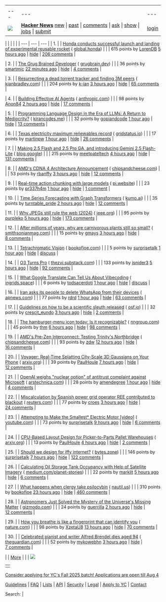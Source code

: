 |     |     |     |
| --- | --- | --- |
| |     |     |     |
| --- | --- | --- |
| [![](https://news.ycombinator.com/y18.svg)](https://news.ycombinator.com/) | **[Hacker News](https://news.ycombinator.com/news)** [new](https://news.ycombinator.com/newest) \| [past](https://news.ycombinator.com/front) \| [comments](https://news.ycombinator.com/newcomments) \| [ask](https://news.ycombinator.com/ask) \| [show](https://news.ycombinator.com/show) \| [jobs](https://news.ycombinator.com/jobs) \| [submit](https://news.ycombinator.com/submit) | [login](https://news.ycombinator.com/login?goto=news) | |

| |     |     |     |
| --- | --- | --- |
| 1. |  | [Honda conducts successful launch and landing of experimental reusable rocket](https://global.honda/en/topics/2025/c_2025-06-17ceng.html) ( [global.honda](https://news.ycombinator.com/from?site=global.honda)) |
|  | 615 points by [LorenDB](https://news.ycombinator.com/user?id=LorenDB) [5 hours ago](https://news.ycombinator.com/item?id=44300102) \| [hide](https://news.ycombinator.com/hide?id=44300102&goto=news) \| [206 comments](https://news.ycombinator.com/item?id=44300102) |

| 2. |  | [The Grug Brained Developer](https://grugbrain.dev/) ( [grugbrain.dev](https://news.ycombinator.com/from?site=grugbrain.dev)) |
|  | 36 points by [smartmic](https://news.ycombinator.com/user?id=smartmic) [22 minutes ago](https://news.ycombinator.com/item?id=44303542) \| [hide](https://news.ycombinator.com/hide?id=44303542&goto=news) \| [4 comments](https://news.ycombinator.com/item?id=44303542) |

| 3. |  | [Resurrecting a dead torrent tracker and finding 3M peers](https://kianbradley.com/2025/06/15/resurrecting-a-dead-tracker.html) ( [kianbradley.com](https://news.ycombinator.com/from?site=kianbradley.com)) |
|  | 204 points by [k-ian](https://news.ycombinator.com/user?id=k-ian) [3 hours ago](https://news.ycombinator.com/item?id=44301686) \| [hide](https://news.ycombinator.com/hide?id=44301686&goto=news) \| [65 comments](https://news.ycombinator.com/item?id=44301686) |

| 4. |  | [Building Effective AI Agents](https://www.anthropic.com/engineering/building-effective-agents) ( [anthropic.com](https://news.ycombinator.com/from?site=anthropic.com)) |
|  | 98 points by [Anon84](https://news.ycombinator.com/user?id=Anon84) [2 hours ago](https://news.ycombinator.com/item?id=44301809) \| [hide](https://news.ycombinator.com/hide?id=44301809&goto=news) \| [17 comments](https://news.ycombinator.com/item?id=44301809) |

| 5. |  | [Programming Language Design in the Era of LLMs: A Return to Mediocrity?](https://kirancodes.me/posts/log-lang-design-llms.html) ( [kirancodes.me](https://news.ycombinator.com/from?site=kirancodes.me)) |
|  | 32 points by [gopiandcode](https://news.ycombinator.com/user?id=gopiandcode) [1 hour ago](https://news.ycombinator.com/item?id=44302797) \| [hide](https://news.ycombinator.com/hide?id=44302797&goto=news) \| [13 comments](https://news.ycombinator.com/item?id=44302797) |

| 6. |  | [Texas electricity maximum renewables record](https://www.gridstatus.io/records/ercot?record=Maximum%20Renewables) ( [gridstatus.io](https://news.ycombinator.com/from?site=gridstatus.io)) |
|  | 17 points by [martinpw](https://news.ycombinator.com/user?id=martinpw) [1 hour ago](https://news.ycombinator.com/item?id=44303031) \| [hide](https://news.ycombinator.com/hide?id=44303031&goto=news) \| [26 comments](https://news.ycombinator.com/item?id=44303031) |

| 7. |  | [Making 2.5 Flash and 2.5 Pro GA, and introducing Gemini 2.5 Flash-Lite](https://blog.google/products/gemini/gemini-2-5-model-family-expands/) ( [blog.google](https://news.ycombinator.com/from?site=blog.google)) |
|  | 215 points by [meetpateltech](https://news.ycombinator.com/user?id=meetpateltech) [4 hours ago](https://news.ycombinator.com/item?id=44300717) \| [hide](https://news.ycombinator.com/hide?id=44300717&goto=news) \| [131 comments](https://news.ycombinator.com/item?id=44300717) |

| 8. |  | [AMD's CDNA 4 Architecture Announcement](https://chipsandcheese.com/p/amds-cdna-4-architecture-announcement) ( [chipsandcheese.com](https://news.ycombinator.com/from?site=chipsandcheese.com)) |
|  | 53 points by [rbanffy](https://news.ycombinator.com/user?id=rbanffy) [3 hours ago](https://news.ycombinator.com/item?id=44301660) \| [hide](https://news.ycombinator.com/hide?id=44301660&goto=news) \| [12 comments](https://news.ycombinator.com/item?id=44301660) |

| 9. |  | [Real-time action chunking with large models](https://www.pi.website/research/real_time_chunking) ( [pi.website](https://news.ycombinator.com/from?site=pi.website)) |
|  | 23 points by [pr337h4m](https://news.ycombinator.com/user?id=pr337h4m) [1 hour ago](https://news.ycombinator.com/item?id=44303021) \| [hide](https://news.ycombinator.com/hide?id=44303021&goto=news) \| [1 comment](https://news.ycombinator.com/item?id=44303021) |

| 10. |  | [Time Series Forecasting with Graph Transformers](https://kumo.ai/research/time-series-forecasting/) ( [kumo.ai](https://news.ycombinator.com/from?site=kumo.ai)) |
|  | 35 points by [turntable\_pride](https://news.ycombinator.com/user?id=turntable_pride) [2 hours ago](https://news.ycombinator.com/item?id=44301998) \| [hide](https://news.ycombinator.com/hide?id=44301998&goto=news) \| [12 comments](https://news.ycombinator.com/item?id=44301998) |

| 11. |  | [Why JPEGs still rule the web (2024)](https://spectrum.ieee.org/jpeg-image-format-history) ( [ieee.org](https://news.ycombinator.com/from?site=ieee.org)) |
|  | 95 points by [purpleko](https://news.ycombinator.com/user?id=purpleko) [5 hours ago](https://news.ycombinator.com/item?id=44299970) \| [hide](https://news.ycombinator.com/hide?id=44299970&goto=news) \| [173 comments](https://news.ycombinator.com/item?id=44299970) |

| 12. |  | [After millions of years, why are carnivorous plants still so small?](https://www.smithsonianmag.com/articles/carnivorous-plants-have-been-trapping-animals-for-millions-of-years-so-why-have-they-never-grown-larger-180986708/) ( [smithsonianmag.com](https://news.ycombinator.com/from?site=smithsonianmag.com)) |
|  | 15 points by [gmays](https://news.ycombinator.com/user?id=gmays) [3 hours ago](https://news.ycombinator.com/item?id=44271760) \| [hide](https://news.ycombinator.com/hide?id=44271760&goto=news) \| [8 comments](https://news.ycombinator.com/item?id=44271760) |

| 13. |  | [Tetrachromatic Vision](https://www.bookofjoe.com/2025/05/my-entry-32.html) ( [bookofjoe.com](https://news.ycombinator.com/from?site=bookofjoe.com)) |
|  | 5 points by [surprisetalk](https://news.ycombinator.com/user?id=surprisetalk) [1 hour ago](https://news.ycombinator.com/item?id=44276765) \| [hide](https://news.ycombinator.com/hide?id=44276765&goto=news) \| [discuss](https://news.ycombinator.com/item?id=44276765) |

| 14. |  | [O3 Turns Pro](https://thezvi.substack.com/p/o3-turns-pro) ( [thezvi.substack.com](https://news.ycombinator.com/from?site=thezvi.substack.com)) |
|  | 133 points by [jsnider3](https://news.ycombinator.com/user?id=jsnider3) [5 hours ago](https://news.ycombinator.com/item?id=44299947) \| [hide](https://news.ycombinator.com/hide?id=44299947&goto=news) \| [92 comments](https://news.ycombinator.com/item?id=44299947) |

| 15. |  | [What Google Translate Can Tell Us About Vibecoding](https://ingrids.space/posts/what-google-translate-can-tell-us-about-vibecoding/) ( [ingrids.space](https://news.ycombinator.com/from?site=ingrids.space)) |
|  | 6 points by [todsacerdoti](https://news.ycombinator.com/user?id=todsacerdoti) [1 hour ago](https://news.ycombinator.com/item?id=44302870) \| [hide](https://news.ycombinator.com/hide?id=44302870&goto=news) \| [discuss](https://news.ycombinator.com/item?id=44302870) |

| 16. |  | [Iran asks its people to delete WhatsApp from their devices](https://apnews.com/article/iran-whatsapp-meta-israel-d9e6fe43280123c9963802e6f10ac8d1) ( [apnews.com](https://news.ycombinator.com/from?site=apnews.com)) |
|  | 77 points by [rdrd](https://news.ycombinator.com/user?id=rdrd) [1 hour ago](https://news.ycombinator.com/item?id=44302752) \| [hide](https://news.ycombinator.com/hide?id=44302752&goto=news) \| [63 comments](https://news.ycombinator.com/item?id=44302752) |

| 17. |  | [Guidelines on how to be a scientific sleuth released](https://osf.io/2kdez/wiki/home/) ( [osf.io](https://news.ycombinator.com/from?site=osf.io)) |
|  | 32 points by [crescit\_eundo](https://news.ycombinator.com/user?id=crescit_eundo) [3 hours ago](https://news.ycombinator.com/item?id=44301373) \| [hide](https://news.ycombinator.com/hide?id=44301373&goto=news) \| [2 comments](https://news.ycombinator.com/item?id=44301373) |

| 18. |  | [The hamburger-menu icon today: Is it recognizable?](https://www.nngroup.com/articles/hamburger-menu-icon-recognizability/) ( [nngroup.com](https://news.ycombinator.com/from?site=nngroup.com)) |
|  | 45 points by [thm](https://news.ycombinator.com/user?id=thm) [6 hours ago](https://news.ycombinator.com/item?id=44299354) \| [hide](https://news.ycombinator.com/hide?id=44299354&goto=news) \| [98 comments](https://news.ycombinator.com/item?id=44299354) |

| 19. |  | [AMD's Pre-Zen Interconnect: Testing Trinity's Northbridge](https://chipsandcheese.com/p/amds-pre-zen-interconnect-testing) ( [chipsandcheese.com](https://news.ycombinator.com/from?site=chipsandcheese.com)) |
|  | 93 points by [zdw](https://news.ycombinator.com/user?id=zdw) [12 hours ago](https://news.ycombinator.com/item?id=44277179) \| [hide](https://news.ycombinator.com/hide?id=44277179&goto=news) \| [16 comments](https://news.ycombinator.com/item?id=44277179) |

| 20. |  | [Voyager: Real-Time Splatting City-Scale 3D Gaussians on Your Phone](https://arxiv.org/abs/2506.02774) ( [arxiv.org](https://news.ycombinator.com/from?site=arxiv.org)) |
|  | 39 points by [PaulHoule](https://news.ycombinator.com/user?id=PaulHoule) [7 hours ago](https://news.ycombinator.com/item?id=44298724) \| [hide](https://news.ycombinator.com/hide?id=44298724&goto=news) \| [12 comments](https://news.ycombinator.com/item?id=44298724) |

| 21. |  | [OpenAI weighs "nuclear option" of antitrust complaint against Microsoft](https://arstechnica.com/ai/2025/06/openai-weighs-nuclear-option-of-antitrust-complaint-against-microsoft/) ( [arstechnica.com](https://news.ycombinator.com/from?site=arstechnica.com)) |
|  | 28 points by [amendegree](https://news.ycombinator.com/user?id=amendegree) [1 hour ago](https://news.ycombinator.com/item?id=44302518) \| [hide](https://news.ycombinator.com/hide?id=44302518&goto=news) \| [4 comments](https://news.ycombinator.com/item?id=44302518) |

| 22. |  | [Miscalculation by Spanish power grid operator REE contributed to blackout](https://www.reuters.com/business/energy/investigation-into-spains-april-28-blackout-shows-no-evidence-cyberattack-2025-06-17/) ( [reuters.com](https://news.ycombinator.com/from?site=reuters.com)) |
|  | 77 points by [croes](https://news.ycombinator.com/user?id=croes) [3 hours ago](https://news.ycombinator.com/item?id=44301186) \| [hide](https://news.ycombinator.com/hide?id=44301186&goto=news) \| [24 comments](https://news.ycombinator.com/item?id=44301186) |

| 23. |  | [Attempting to Make the Smallest\* Electric Motor \[video\]](https://www.youtube.com/watch?v=6x_NMytSA90) ( [youtube.com](https://news.ycombinator.com/from?site=youtube.com)) |
|  | 73 points by [surprisetalk](https://news.ycombinator.com/user?id=surprisetalk) [9 hours ago](https://news.ycombinator.com/item?id=44276778) \| [hide](https://news.ycombinator.com/hide?id=44276778&goto=news) \| [6 comments](https://news.ycombinator.com/item?id=44276778) |

| 24. |  | [CPU-Based Layout Design for Picker-to-Parts Pallet Warehouses](https://arxiv.org/abs/2506.04266) ( [arxiv.org](https://news.ycombinator.com/from?site=arxiv.org)) |
|  | 13 points by [PaulHoule](https://news.ycombinator.com/user?id=PaulHoule) [4 hours ago](https://news.ycombinator.com/item?id=44300554) \| [hide](https://news.ycombinator.com/hide?id=44300554&goto=news) \| [2 comments](https://news.ycombinator.com/item?id=44300554) |

| 25. |  | [Should we design for iffy internet?](https://bytes.zone/posts/should-we-design-for-iffy-internet/) ( [bytes.zone](https://news.ycombinator.com/from?site=bytes.zone)) |
|  | 146 points by [surprisetalk](https://news.ycombinator.com/user?id=surprisetalk) [7 hours ago](https://news.ycombinator.com/item?id=44298656) \| [hide](https://news.ycombinator.com/hide?id=44298656&goto=news) \| [122 comments](https://news.ycombinator.com/item?id=44298656) |

| 26. |  | [Calculating Oil Storage Tank Occupancy with Help of Satellite Imagery](https://medium.com/planet-stories/a-beginners-guide-to-calculating-oil-storage-tank-occupancy-with-help-of-satellite-imagery-e8f387200178) ( [medium.com/planet-stories](https://news.ycombinator.com/from?site=medium.com/planet-stories)) |
|  | 22 points by [marklit](https://news.ycombinator.com/user?id=marklit) [5 hours ago](https://news.ycombinator.com/item?id=44283637) \| [hide](https://news.ycombinator.com/hide?id=44283637&goto=news) \| [6 comments](https://news.ycombinator.com/item?id=44283637) |

| 27. |  | [What happens when clergy take psilocybin](https://nautil.us/clergy-blown-away-by-psilocybin-1217112/) ( [nautil.us](https://news.ycombinator.com/from?site=nautil.us)) |
|  | 310 points by [bookofjoe](https://news.ycombinator.com/user?id=bookofjoe) [23 hours ago](https://news.ycombinator.com/item?id=44293610) \| [hide](https://news.ycombinator.com/hide?id=44293610&goto=news) \| [460 comments](https://news.ycombinator.com/item?id=44293610) |

| 28. |  | [Astronomers Just Solved the Mystery of the Universe's Missing Matter](https://gizmodo.com/astronomers-just-solved-the-mystery-of-the-universes-missing-matter-2000616320) ( [gizmodo.com](https://news.ycombinator.com/from?site=gizmodo.com)) |
|  | 24 points by [guerrilla](https://news.ycombinator.com/user?id=guerrilla) [2 hours ago](https://news.ycombinator.com/item?id=44302414) \| [hide](https://news.ycombinator.com/hide?id=44302414&goto=news) \| [12 comments](https://news.ycombinator.com/item?id=44302414) |

| 29. |  | [How you breathe is like a fingerprint that can identify you](https://www.nature.com/articles/d41586-025-01835-0) ( [nature.com](https://news.ycombinator.com/from?site=nature.com)) |
|  | 98 points by [XzetaU8](https://news.ycombinator.com/user?id=XzetaU8) [13 hours ago](https://news.ycombinator.com/item?id=44280926) \| [hide](https://news.ycombinator.com/hide?id=44280926&goto=news) \| [70 comments](https://news.ycombinator.com/item?id=44280926) |

| 30. |  | [Celebrated pianist and writer Alfred Brendel dies aged 94](https://www.theguardian.com/music/2025/jun/17/celebrated-pianist-and-writer-alfred-brendel-dies-aged-94) ( [theguardian.com](https://news.ycombinator.com/from?site=theguardian.com)) |
|  | 52 points by [mykowebhn](https://news.ycombinator.com/user?id=mykowebhn) [3 hours ago](https://news.ycombinator.com/item?id=44301246) \| [hide](https://news.ycombinator.com/hide?id=44301246&goto=news) \| [7 comments](https://news.ycombinator.com/item?id=44301246) |

|  | [More](https://news.ycombinator.com/?p=2) | |
| ![](https://news.ycombinator.com/s.gif)

|     |
| --- |
|  |

[Consider applying for YC's Fall 2025 batch! Applications are open till Aug 4](https://www.ycombinator.com/apply/)

[Guidelines](https://news.ycombinator.com/newsguidelines.html) \| [FAQ](https://news.ycombinator.com/newsfaq.html) \| [Lists](https://news.ycombinator.com/lists) \| [API](https://github.com/HackerNews/API) \| [Security](https://news.ycombinator.com/security.html) \| [Legal](https://www.ycombinator.com/legal/) \| [Apply to YC](https://www.ycombinator.com/apply/) \| [Contact](mailto:hn@ycombinator.com)

Search: |